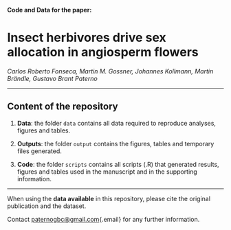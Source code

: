 **Code and Data for the paper:**

# Insect herbivores drive sex allocation in angiosperm flowers

_Carlos Roberto Fonseca, Martin M. Gossner, Johannes Kollmann, Martin Brändle, Gustavo Brant Paterno_

------------------------------------------------------------------------

## Content of the repository

1.  **Data**: the folder `data` contains all data required to reproduce analyses, figures and tables.

3.  **Outputs**: the folder `output` contains the figures, tables and temporary files generated.
4.  **Code**: the folder `scripts` contains all scripts (.R) that generated results, figures and tables used in the manuscript and in the supporting information.
 

------------------------------------------------------------------------

When using the **data available** in this repository, please cite the original publication and the dataset.

Contact [paternogbc@gmail.com](mailto:paternogbc@gmail.com){.email} for any further information.

